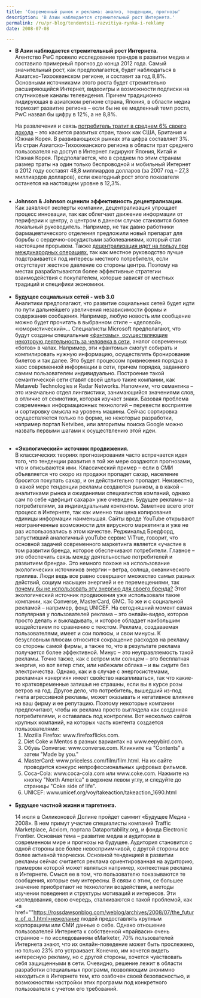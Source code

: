 ```yaml
---
title: 'Современный рынок и реклама: анализ, тенденции, прогнозы'
description: 'В Азии наблюдается стремительный рост Интернета.'
permalink: /ru/pr-blog/tendentsii-razvitiya-rynka-i-reklamy
date: 2008-07-08

---
```


<ul>
<li><strong>В Азии наблюдается стремительный рост Интернета. </strong><br>Агентство PwC провело исследование трендов в развитии медиа и составило примерный прогноз до конца 2012 года. Самый значительный рост, как предполагается, будет наблюдаться в Азиатско-Тихоокеанском регионе, и составит за год 8,8%. Основными источниками этого роста будет стремительно расширяющийся Интернет, видеоигры и возможности подписки на спутниковые каналы телевидения. Причем традиционно лидирующая в азиатском регионе страна, Япония, в области медиа тормозит развитие региона – если бы не ее медленный темп роста, PwC назвал бы цифру в 12%, а не 8,8%.

На развлечения и связь <a href="https://www.hollywoodreporter.com/hr/content_display/world/news/e3ia3b0a6fe9b68eff0982f94b407eda2c7">потребитель тратит в среднем 6% своего дохода</a> – это касается развитых стран, таких как США, Британия и Южная Корея. В развивающихся рынках эта цифра составляет 3%. Из стран Азиатско-Тихоокеанского региона в области трат среднего пользователя  на доступ в Интернет лидируют Япония, Китай и Южная Корея. Предполагается, что в среднем по этим странам размер траты на один только беспроводной и мобильный Интернет в 2012 году составят 48,8 миллиардов долларов (за 2007 год – 27,3 миллиардов долларов), если ежегодный рост этого показателя останется на настоящем уровне в 12,3%. </li><br><li><strong>Johnson & Johnson оценили эффективность децентрализации.</strong> <br>Как заявляют эксперты компании, децентрализация упрощает процесс инновации, так как облегчает движение информации от периферии к центру, а центром в данном случае становится более локальный руководитель. Например, не так давно работники фармацевтического отделения предложили новый препарат для борьбы с сердечно-сосудистыми заболеваниями, который стал настоящим прорывом. Также <a href="https://blogs.bnet.com/ceo/?p=1199&amp;tag=nl.rSINGLE">децентрализация идет на пользу при международных операциях</a>, так как местное руководство лучше подстраивается под интересы местного потребителя, если отсутствует жесткое давление со стороны центра. Поэтому на местах разрабатываются более эффективные стратегии взаимодействия с покупателем, которые зависят от местных традиций и специфики экономики.   </li><br><li><strong>Будущее социальных сетей - web 3.0</strong><br> Аналитики предполагают, что развитие социальных сетей будет идти по пути дальнейшего увеличения независимости формы и содержания сообщения. Например, любую новость или сообщение можно будет прочитать в выбранном стиле – «деловой», «юмористический»… Специалисты Microsoft предполагают, что будут созданы специальные <a href="https://www.dailygalaxy.com/my_weblog/2008/07/microscope-acqu.html">«фантомы», осуществляющие некоторую деятельность за человека в сети</a>, аналог современных «ботов» в чатах. Например, эти «фантомы» смогут собирать и компилировать нужную информацию, осуществлять бронирование билетов и так далее. Это будет процессом привнесения порядка в хаос современной информации в сети, причем порядка, заданного самим пользователем индивидуально. Построение такой семантической сети ставят своей целью такие компании, как Metaweb Technologies и Radar Networks. Напомним, что семантика – это изначально отдел лингвистики, занимающийся значениями слов,  в отличие от семиотики, которая изучает знаки. Базовая проблема современных информационных технологий – перевести восприятие и сортировку смысла на уровень машины. Сейчас сортировка осуществляется только по форме, но некоторые разработки, например портал Netvibes, или алгоритмы поиска Google можно назвать первыми шагами к осуществлению этой идеи.

 </li><br><li><strong> «Экологический» источник продвижения. </strong><br> В классических теориях прогнозирования часто встречается идея того, что тенденции развития в той же мере создаются прогнозами, что и описываются ими. Классический пример – если в СМИ объявляется что скоро из продажи пропадет сахар, население бросится покупать сахар, и он действительно пропадет. Неизвестно, в какой мере тенденции рекламы создаются рынком, а в какой – аналитиками рынка и ожиданиями специалистов компаний, однако сам по себе «дефицит сахара» уже очевиден. Будущее рекламы – за потребителями, за индивидуальным контентом.  Заметнее всего этот процесс в Интернете, так как именно там цена копирования единицы информации наименьшая. Сайты вроде YouTube открывают неограниченные возможности для вирусного маркетинга и уже не раз использовались в этом качестве. Реджинальд Бредфорд, запустивший аналогичный youTube сервис ViTrue, говорит, что основной задачей современного маркетинга является «участие в том развитии бренда, которое обеспечивают потребители. Главное – это обеспечить связь между деятельностью потребителей и развитием бренда». Это немного похоже на использование экологических источников энергии – ветра, солнца, океанического прилива. Люди ведь все равно совершают множество самых разных действий, социум насыщен энергией и ее перемещениями, так <a href="https://www.activedayton.com/e/content/shared/money/stories/ONLINE_ADS_0725_COX.html">почему бы не использовать эту энергию для своего бренда?</a> Этот экологический источник продвижения уже использовали такие компании, как Converse, MasterCard,  GMC.  То же и с социальной рекламой – например, фонд  UNICEF. На сегодняшний момент самая популярная у пользователей реклама – это онлайн-видео, которое просто делать и выкладывать, и которое обладает наибольшим воздействием по сравнению с текстом. Реклама, создаваемая пользователями, имеет и сои полюсы, и свои минусы. К безусловным плюсам относится сокращение расходов на рекламу со стороны самой фирмы, а также то, что в результате реклама получается более эффективной. Минус – это неуправляемость такой рекламы. Точно также, как с ветром или солнцем – это бесплатная энергия, но вот ветер стих, или набежали облака – и вы сидите без электричества. Однако, как и в случае с энергосистемами, рекламная «энергия» имеет свойство накапливаться, так что какие-то кратковременные затишья не страшны, если вы в курсе розы ветров на год. Другое дело, что потребитель, вышедший из-под гнета агрессивной рекламы, может оказывать и негативное влияние на ваш фирму и ее репутацию. Поэтому некоторые  компании предпочитают, чтобы их реклама просто выглядела как созданная потребителями, и оставалась под контролем. Вот несколько сайтов крупных компаний, на которых  часть контента создается пользователями:

<ol><li>Mozilla Firefox: www.firefoxflicks.com.</li>

 <li>Diet Coke и Mentos в разных вариантах на www.eepybird.com.</li><li> Обувь Converse: www.converse.com. Кликните на "Contents" а затем "Made by you." </li><li>MasterCard: www.priceless.com/film/film.html. На их сайте проводится конкурс непрофессиональных цифровых фильмов.</li><li> Coca-Cola: www.coca-cola.com или www.coke.com. Нажмите на кнопку "North America" в верхнем левом углу, и следуйте до страницы "Coke side of life".</li><li>UNICEF: www.unicef.org/voy/takeaction/takeaction_1690.html</li></ol>
</li><br><li><strong>Будущее частной жизни  и таргетинга. </strong> <br>

14 июля в Силиконовой Долине пройдет саммит «Будущее Медиа - 2008». В нем примут участие специалисты компаний Traffic Marketplace, Acxiom,  портала Dataportability.org, и фонда  Electronic Frontier. Основная тема – развитие медиа и аудитории в современном мире и прогнозы на будущее. Аудитория становится с одной стороны все более невосприимчивой, с другой стороны все более активной творчески. Основной тенденцией в развитии рекламы сейчас считается реклама ориентированная на аудиторию, примером которой может являться например, контекстная реклама в Интернете. Смысл ее в том, что пользователю показываются те сообщения, которые ему интересны. В связи с этим, се большее значение приобретают не технологии воздействия, а методы изучении поведения и структуры мотиваций и интересов. Эти исследования,  свою очередь, сталкиваются с такой проблемой, как <a href=""https://rossdawsonblog.com/weblog/archives/2008/07/the_future_of_p_1.html>нежелание людей предоставлять крупным корпорациям или СМИ данные о себе</a>. Однако отношение пользователей Интернета к собственной «прайваси» очень странное – по исследованиям eMarketer, 70% пользователей Интернета знают, что их онлайн-поведение может быть прослежено, но только 23% это устраивает. Конечно, им хочется видеть интересную рекламу, но с другой стороны, хочется чувствовать себя защищенными в сети. Очевидно, решение лежит в области разработки специальных программ, позволяющим анонимно находиться в Интернете тем, кто озабочен своей безопасностью, и возможностям настройки этих программ под конкретного пользователя с учетом его требований.</li>
</ul>

